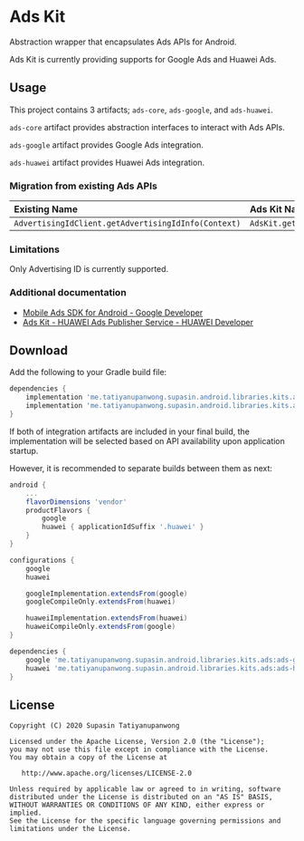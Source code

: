 # Ads Kit

Abstraction wrapper that encapsulates Ads APIs for Android.

Ads Kit is currently providing supports for Google Ads and Huawei Ads.

## Usage

This project contains 3 artifacts; `ads-core`, `ads-google`, and `ads-huawei`.

`ads-core` artifact provides abstraction interfaces to interact with Ads APIs.

`ads-google` artifact provides Google Ads integration.

`ads-huawei` artifact provides Huawei Ads integration.

### Migration from existing Ads APIs

| Existing Name                                         | Ads Kit Name                                                      |
|:----------------------------------------------------- |:----------------------------------------------------------------- |
| ``AdvertisingIdClient.getAdvertisingIdInfo(Context)`` | ``AdsKit.getAdvertisingIdClient(Context).getAdvertisingIdInfo()`` |

### Limitations

Only Advertising ID is currently supported.

### Additional documentation

* [Mobile Ads SDK for Android - Google Developer](https://developers.google.com/ad-manager/mobile-ads-sdk/android)
* [Ads Kit - HUAWEI Ads Publisher Service - HUAWEI Developer](https://developer.huawei.com/consumer/en/hms/huawei-adskit)

## Download

Add the following to your Gradle build file:

```groovy
dependencies {
    implementation 'me.tatiyanupanwong.supasin.android.libraries.kits.ads:ads-google:1.0.0'
    implementation 'me.tatiyanupanwong.supasin.android.libraries.kits.ads:ads-huawei:1.0.0'
}
```

If both of integration artifacts are included in your final build, the implementation will be selected based on API availability upon application startup.

However, it is recommended to separate builds between them as next:

```groovy
android {
    ...
    flavorDimensions 'vendor'
    productFlavors {
        google
        huawei { applicationIdSuffix '.huawei' }
    }
}

configurations {
    google
    huawei

    googleImplementation.extendsFrom(google)
    googleCompileOnly.extendsFrom(huawei)

    huaweiImplementation.extendsFrom(huawei)
    huaweiCompileOnly.extendsFrom(google)
}

dependencies {
    google 'me.tatiyanupanwong.supasin.android.libraries.kits.ads:ads-google:1.0.0'
    huawei 'me.tatiyanupanwong.supasin.android.libraries.kits.ads:ads-huawei:1.0.0'
}
```

## License

```
Copyright (C) 2020 Supasin Tatiyanupanwong

Licensed under the Apache License, Version 2.0 (the "License");
you may not use this file except in compliance with the License.
You may obtain a copy of the License at

   http://www.apache.org/licenses/LICENSE-2.0

Unless required by applicable law or agreed to in writing, software
distributed under the License is distributed on an "AS IS" BASIS,
WITHOUT WARRANTIES OR CONDITIONS OF ANY KIND, either express or implied.
See the License for the specific language governing permissions and
limitations under the License.
```
